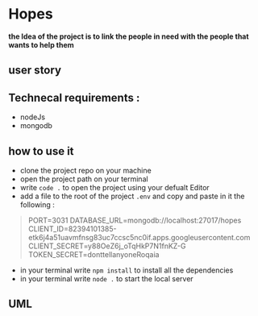 # Hopes

**the Idea of the project is to link the people in need with the people that wants to help them**

## user story

## Technecal requirements :

* nodeJs
* mongodb

## how to use it 

* clone the project repo on your machine
* open the project path on your terminal
* write `code .` to open the project using your defualt Editor
* add a file to the root of the project `.env` and copy and paste in it the following :

> PORT=3031
> DATABASE_URL=mongodb://localhost:27017/hopes
> CLIENT_ID=82394101385-etk6j4a51uavmfnsg83uc7ccsc5nc0if.apps.googleusercontent.com
> CLIENT_SECRET=y88OeZ6j_oTqHkP7N1fnKZ-G
> TOKEN_SECRET=donttellanyoneRoqaia
* in your terminal write `npm install` to install all the dependencies
* in your terminal write `node .` to start the local server

## UML
